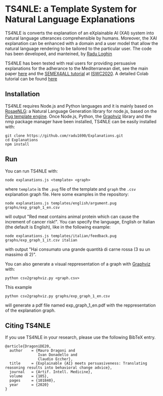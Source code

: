 # TS4NLE: a Template System for Natural Language Explanations
TS4NLE is converts the explanation of an eXplainable AI (XAI) system into natural language utterances comprehensible by humans. Moreover, the XAI explanation can be enhanced with a domain and a user model that allow the natural language rendering to be tailored to the particular user. The code has been developed, and manteined, by [Radu Loghin](https://github.com/radu1690/Explanations)

TS4NLE has been tested with real users for providing persuasive explanations for the adherance to the Mediterranean diet, see the main paper [here](https://www.sciencedirect.com/science/article/pii/S0933365719310140) and the [SEMEX4ALL tutorial](https://horus-ai.fbk.eu/semex4all/) at [ISWC2020](https://iswc2020.semanticweb.org/program/tutorials/). A detailed Colab tutorial can be found [here](https://colab.research.google.com/drive/1iCVSt7TFMruSzeg5DswLOzOR1n7xATbz?usp=sharing)


## Installation
TS4NLE requires Node.js and Python languages and it is mainly based on [RosaeNLG](https://rosaenlg.org/): a Natural Language Generation library for node.js, based on the [Pug template engine](https://pugjs.org/). Once Node.js, Python, the [Graphviz](https://graphviz.org/) library and the nmp package manager have been installed, TS4NLE can be easily installed with:
```
git clone https://github.com/radu1690/Explanations.git
cd Explanations
npm install
```

## Run
You can run TS4NLE with:  
```
node explanations.js <template> <graph>
```
where `template` is the `.pug` file of the template and `graph` the `.csv` explanation graph file. Here some examples in the repository:
```
node explanations.js templates/english/argument.pug graphs/exp_graph_1_en.csv
``` 
will output "Red meat contains animal protein which can cause the increment of cancer risk!". You can specify the language, English or Italian (the default is English), like in the following example:  
```
node explanations.js templates/italian/feedback.pug graphs/exp_graph_1_it.csv italian
```  
with output "Hai consumato una grande quantità di carne rossa (3 su un massimo di 2)".

You can also generate a visual reppresentation of a graph with [Graphviz](https://graphviz.org/) with:
```
python csv2graphviz.py <graph.csv>
```  
This example
```
python csv2graphviz.py graphs/exp_graph_1_en.csv
```
will generate a pdf file named exp_graph_1_en.pdf with the reppresentation of the explanation graph.


## Citing TS4NLE
If you use TS4NLE in your research, please use the following BibTeX entry.
```
@article{DragoniDE20,
  author    = {Mauro Dragoni and
               Ivan Donadello and
               Claudio Eccher},
  title     = {Explainable {AI} meets persuasiveness: Translating reasoning results into behavioral change advice},
  journal   = {Artif. Intell. Medicine},
  volume    = {105},
  pages     = {101840},
  year      = {2020}
}
```
